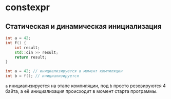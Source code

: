 # constexpr

## Статическая и динамическая инициализация

```c++
int a = 42;
int f() {
    int result;
    std::cin >> result;
    return result;
}

int a = 42; // инициализируется в момент компиляции
int b = f(); // инициализируется
```

`a` инициализируется на этапе компиляции, под `b` просто резевируются 4 байта, а её инициализация происходит в момент старта программы. 


